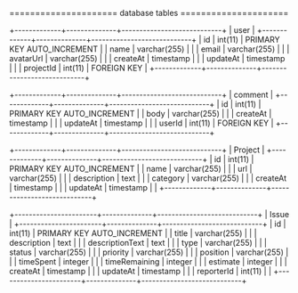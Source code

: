 ===================== database tables =====================

+-------------+--------------+----------------------------+
|                        user                             |
+-------------+--------------+----------------------------+
| id          | int(11)      | PRIMARY KEY AUTO_INCREMENT |
| name        | varchar(255) |                            |
| email       | varchar(255) |                            |
| avatarUrl   | varchar(255) |                            |
| createAt    | timestamp    |                            |
| updateAt    | timestamp    |                            |
| projectId   | int(11)      | FOREIGN KEY                |
+-------------+--------------+----------------------------+

+-------------+--------------+----------------------------+
|                        comment                          |
+-------------+--------------+----------------------------+
| id          | int(11)      | PRIMARY KEY AUTO_INCREMENT |
| body        | varchar(255) |                            |
| createAt    | timestamp    |                            |
| updateAt    | timestamp    |                            |
| userId      | int(11)      | FOREIGN KEY                |
+-------------+--------------+----------------------------+

+-------------+--------------+----------------------------+
|                        Project                          |
+-------------+--------------+----------------------------+
| id          | int(11)      | PRIMARY KEY AUTO_INCREMENT |
| name        | varchar(255) |                            |
| url         | varchar(255) |                            |
| description | text         |                            |
| category    | varchar(255) |                            |
| createAt    | timestamp    |                            |
| updateAt    | timestamp    |                            |
+-------------+--------------+----------------------------+

+-----------------------+--------------+----------------------------+
|                            Issue                                  |
+-----------------------+--------------+----------------------------+
| id                    | int(11)      | PRIMARY KEY AUTO_INCREMENT |
| title                 | varchar(255) |                            |
| description           | text         |                            |
| descriptionText       | text         |                            |
| type                  | varchar(255) |                            |
| status                | varchar(255) |                            |
| priority              | varchar(255) |                            |
| position              | varchar(255) |                            |
| timeSpent             | integer      |                            |
| timeRemaining         | integer      |                            |
| estimate              | integer      |                            |
| createAt              | timestamp    |                            |
| updateAt              | timestamp    |                            |
| reporterId            | int(11)      |                            |
+-----------------------+--------------+----------------------------+

